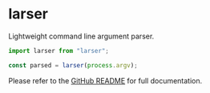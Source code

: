 # larser

Lightweight command line argument parser.

```js
import larser from "larser";

const parsed = larser(process.argv);
```

Please refer to the [GitHub README](https://github.com/flzyy/larser#readme) for full documentation.
